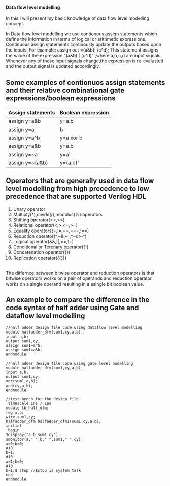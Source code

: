 #### Data flow level modelling
In this I will present my basic knowledge of data flow level modelling concept.

<p allign="justify">In Data flow level modelling we use contionous assign statements which define the information in terms of logical or arithmetic expressions.
  Continuous assign statements continously update the outputs
  based upon the inputs.
  For example:
  assign out =(a&b)| (c^d);
  This statement assigns the value of the expression "(a&b) | (c^d)" ,where a,b,c,d are input signals.
  Whenever any of these input signals change,the expression is re-evalusted and the output signal is updated accordingly.</p>
  
  ## Some examples of contionuos assign statements and their relative combinational gate expressions/boolean expressions

 |Assign statements|Boolean expression|
 |-----------------|------------------|
 |assign y=a&b|y=a.b|
 |assign y=a|b|y=a+b|
 |assign y=a^b|y=a xor b |
 |assign y=a&b|y=a.b|
 |assign y=~a|y=a'|
 |assign y=~(a&b)|y=(a.b)'|
 
 ## Operators that are generally used in data flow level modelling from high precedence to low precedence that are supported Verilog HDL
 <ol>
  <li>Unary operator</li>
    <li>Multiply(*),divide(/),modulus(%) operators</li>
    <li>Shifting operator(<<,>>)</li>
    <li>Relational operator(<,>,<=,>=)</li>
    <li>Equality operators(=,!=,==,===,!==)</li>
    <li>Reduction operator(^,~&,~|,^~or~^)</li>
    <li>Logical operator(&&,||,==,!=)</li>
    <li>Conditional or Terenary operator(?:)</li>
    <li>Concatenation  operator({})</li>
    <li>Replication operator({{}})</li>
    
  </ol>

  <br>The differnce between bitwise operator and reduction operators is that bitwise operators works on a pair of operands and reduction operator works on a single operand resulting in a asingle bit boolean value.<br>

  ## An example to compare the difference in the code syntax  of half adder using Gate and  dataflow level modelling
  
  ```
 //half adder design file code using dataflow level modelling
module halfadder_dfm(sum1,cy,a,b);
input a,b;
output sum1,cy;
assign sum1=a^b;
assign sum1=a&b;
endmodule
```
```
//half adder design file code using gate level modelling
module halfadder_dfm(sum1,cy,a,b);
input a,b;
output sum1,cy;
xor(sum1,a,b);
and(cy,a,b);
endmodule
```
```
//test bench for the design file
`timescale 1ns / 1ps
module tb_half_dfm;
reg a,b;
wire sum1,cy;
halfadder_dfm halfadder_dfm1(sum1,cy,a,b);
initial
 begin
$display("a b sum1 cy");
$monitor(a," ",b," ",sum1," ",cy);
a=0;b=0;
#10
b=1;
#10
a=1;b=0;
#10
b=1;$ stop //$stop is system task
end
endmodule


  
  
  
 
 
